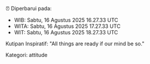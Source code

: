 ⏰ Diperbarui pada:
- WIB: Sabtu, 16 Agustus 2025 16.27.33 UTC
- WITA: Sabtu, 16 Agustus 2025 17.27.33 UTC
- WIT: Sabtu, 16 Agustus 2025 18.27.33 UTC

Kutipan Inspiratif:
"All things are ready if our mind be so."


Kategori: attitude

